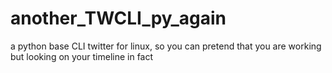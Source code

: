 # another_TWCLI_py_again
a python base CLI twitter for linux, so you can pretend that you are working but looking on your timeline in fact

